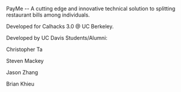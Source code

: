 PayMe -- A cutting edge and innovative technical solution to splitting restaurant bills among individuals. 

Developed for Calhacks 3.0 @ UC Berkeley.


Developed by UC Davis Students/Alumni:

  Christopher Ta

  Steven Mackey

  Jason Zhang

  Brian Khieu
